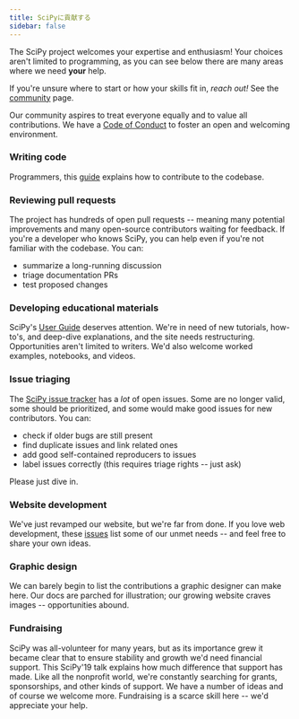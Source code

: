 ```yaml
---
title: SciPyに貢献する
sidebar: false
---
```


The SciPy project welcomes your expertise and enthusiasm!
Your choices aren't limited to programming, as you can
see below there are many areas where we need **your** help.

If you're unsure where to start or how your skills fit in, _reach out!_
See the [community](/community) page.

Our community aspires to treat everyone equally and to value all contributions.
We have a
[Code of Conduct](https://docs.scipy.org/doc/scipy/dev/conduct/code_of_conduct.html)
to foster an open and welcoming environment.

### Writing code

Programmers, this
[guide](https://scipy.github.io/devdocs/dev/contributor/development_workflow.html#development-workflow)
explains how to contribute to the codebase.

### Reviewing pull requests

The project has hundreds of open pull requests -- meaning many potential
improvements and many open-source contributors waiting for feedback. If you're
a developer who knows SciPy, you can help even if you're not familiar with the
codebase. You can:

- summarize a long-running discussion
- triage documentation PRs
- test proposed changes

### Developing educational materials

SciPy's [User Guide](https://docs.scipy.org/doc/scipy/tutorial/index.html)
deserves attention.
We're in need of new tutorials, how-to's, and deep-dive explanations, and the
site needs restructuring. Opportunities aren't limited to writers. We'd also
welcome worked examples, notebooks, and videos.

### Issue triaging

The [SciPy issue tracker](https://github.com/scipy/scipy/issues) has a _lot_
of open issues. Some are no longer valid, some should be prioritized, and some
would make good issues for new contributors. You can:

- check if older bugs are still present
- find duplicate issues and link related ones
- add good self-contained reproducers to issues
- label issues correctly (this requires triage rights -- just ask)

Please just dive in.

### Website development

We've just revamped our website, but we're far from done. If you love web
development, these
[issues](https://github.com/scipy/scipy.org/issues)
list some of our unmet needs -- and feel free to share your own ideas.

### Graphic design

We can barely begin to list the contributions a graphic designer can make here.
Our docs are parched for illustration; our growing website craves images --
opportunities abound.

### Fundraising

SciPy was all-volunteer for many years, but as its importance grew it became
clear that to ensure stability and growth we'd need financial support. This
SciPy'19 talk explains how much
difference that support has made. Like all the nonprofit world, we're
constantly searching for grants, sponsorships, and other kinds of support. We
have a number of ideas and of course we welcome more. Fundraising is a scarce
skill here -- we'd appreciate your help.
